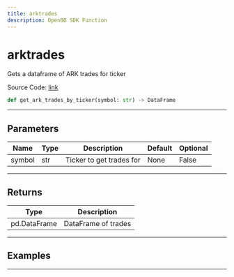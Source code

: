 ```yaml
---
title: arktrades
description: OpenBB SDK Function
---
```


# arktrades

Gets a dataframe of ARK trades for ticker

Source Code: [link](https://github.com/OpenBB-finance/OpenBBTerminal/tree/main/openbb_terminal/stocks/due_diligence/ark_model.py#L19)

```python
def get_ark_trades_by_ticker(symbol: str) -> DataFrame
```
---

## Parameters

| Name | Type | Description | Default | Optional |
| ---- | ---- | ----------- | ------- | -------- |
| symbol | str | Ticker to get trades for | None | False |

---

## Returns

| Type | Description |
| ---- | ----------- |
| pd.DataFrame | DataFrame of trades |

---

## Examples

---

